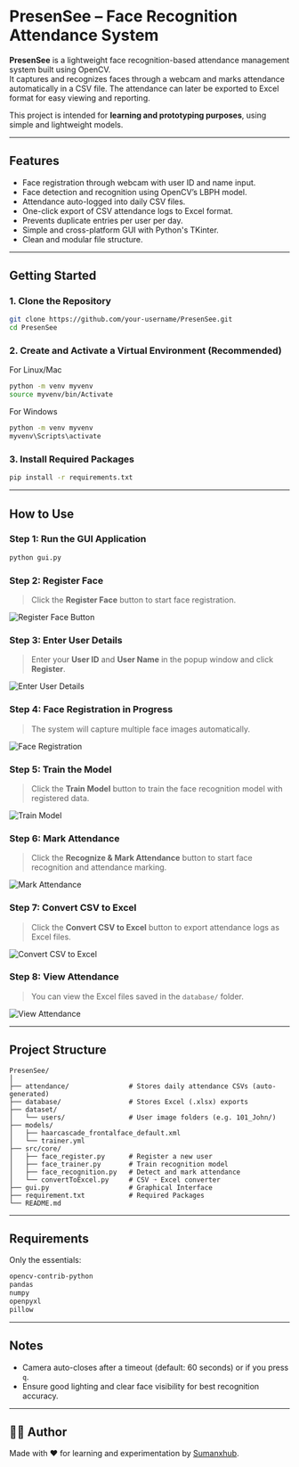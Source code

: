 # PresenSee – Face Recognition Attendance System

**PresenSee** is a lightweight face recognition-based attendance management system built using OpenCV.  
It captures and recognizes faces through a webcam and marks attendance automatically in a CSV file. The attendance can later be exported to Excel format for easy viewing and reporting.

This project is intended for **learning and prototyping purposes**, using simple and lightweight models.

---

## Features

- Face registration through webcam with user ID and name input.
- Face detection and recognition using OpenCV’s LBPH model.
- Attendance auto-logged into daily CSV files.
- One-click export of CSV attendance logs to Excel format.
- Prevents duplicate entries per user per day.
- Simple and cross-platform GUI with Python's TKinter.
- Clean and modular file structure.

---

## Getting Started

### 1. Clone the Repository

```bash
git clone https://github.com/your-username/PresenSee.git
cd PresenSee
```

### 2. Create and Activate a Virtual Environment (Recommended)

For Linux/Mac

```bash
python -m venv myvenv 
source myvenv/bin/Activate
```

For Windows

```cmd
python -m venv myvenv
myvenv\Scripts\activate
```

### 3. Install Required Packages

```bash
pip install -r requirements.txt
```

---

## How to Use

### Step 1: Run the GUI Application

```bash
python gui.py
```

### Step 2: Register Face

> Click the **Register Face** button to start face registration.

![Register Face Button](assets/1_startView.png)

### Step 3: Enter User Details

> Enter your **User ID** and **User Name** in the popup window and click **Register**.

![Enter User Details](assets/2_Register_face.png)

### Step 4: Face Registration in Progress

> The system will capture multiple face images automatically.

![Face Registration](assets/3_startRegistration.png)

### Step 5: Train the Model

> Click the **Train Model** button to train the face recognition model with registered data.

![Train Model](assets/4_trainModel.png)

### Step 6: Mark Attendance

> Click the **Recognize & Mark Attendance** button to start face recognition and attendance marking.

![Mark Attendance](assets/5_markAttendance.png)

### Step 7: Convert CSV to Excel

> Click the **Convert CSV to Excel** button to export attendance logs as Excel files.

![Convert CSV to Excel](assets/6_convertToExcel.png)

### Step 8: View Attendance

> You can view the Excel files saved in the `database/` folder.

![View Attendance](assets/7_ViewAttendance.png)


---

## Project Structure

```
PresenSee/
│
├── attendance/               # Stores daily attendance CSVs (auto-generated)
├── database/                 # Stores Excel (.xlsx) exports
├── dataset/
│   └── users/                # User image folders (e.g. 101_John/)
├── models/
│   ├── haarcascade_frontalface_default.xml
│   └── trainer.yml
├── src/core/
│   ├── face_register.py      # Register a new user
│   ├── face_trainer.py       # Train recognition model
│   ├── face_recognition.py   # Detect and mark attendance
│   └── convertToExcel.py     # CSV ➝ Excel converter
├── gui.py                    # Graphical Interface
├── requirement.txt           # Required Packages
└── README.md
```

---

## Requirements

Only the essentials:
```txt
opencv-contrib-python
pandas
numpy
openpyxl
pillow
```

---

## Notes

- Camera auto-closes after a timeout (default: 60 seconds) or if you press `q`.
- Ensure good lighting and clear face visibility for best recognition accuracy.

---

## 👨‍💻 Author

Made with ❤️ for learning and experimentation by [Sumanxhub](https://github.com/Sumanxhub/).

